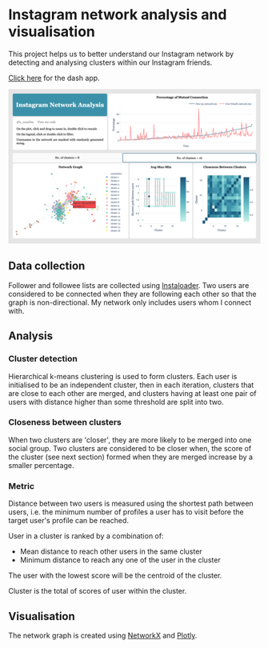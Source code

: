 # Instagram network analysis and visualisation

This project helps us to better understand our Instagram network by detecting and analysing clusters within our Instagram friends.

[Click here](https://instaclustering.herokuapp.com) for the dash app.

![Screenshot of dashboard](https://github.com/kahxuan/insta_clustering/blob/master/assets/screenshot.png)

## Data collection
Follower and followee lists are collected using [Instaloader](https://instaloader.github.io). Two users are considered to be connected when they are following each other so that the graph is non-directional. My network only includes users whom I connect with.

## Analysis

### Cluster detection
Hierarchical k-means clustering is used to form clusters. Each user is initialised to be an independent cluster, then in each iteration, clusters that are close to each other are merged, and clusters having at least one pair of users with distance higher than some threshold are split into two. 

### Closeness between clusters
When two clusters are 'closer', they are more likely to be merged into one social group. Two clusters are considered to be closer when, the score of the cluster (see next section) formed when they are merged increase by a smaller percentage.

### Metric
Distance between two users is measured using the shortest path between users, i.e. the minimum number of profiles a user has to visit before the target user's profile can be reached.

User in a cluster is ranked by a combination of: 
- Mean distance to reach other users in the same cluster
- Minimum distance to reach any one of the user in the cluster

The user with the lowest score will be the centroid of the cluster.

Cluster is the total of scores of user within the cluster.

## Visualisation
The network graph is created using [NetworkX](https://networkx.github.io) and [Plotly](https://github.com/plotly).
